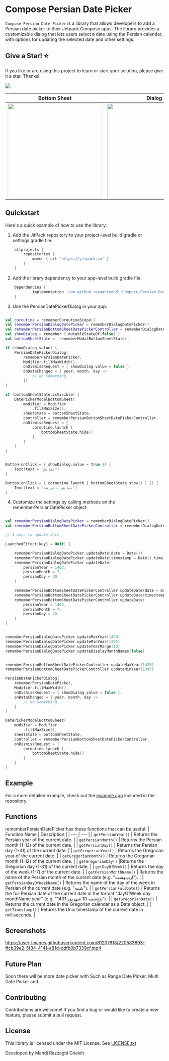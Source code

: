 # Compose Persian Date Picker

`Compose Persian Date Picker` is a library that allows developers to add a Persian date picker to their Jetpack Compose apps. 
The library provides a customizable dialog that lets users select a date using the Persian calendar,
with options for updating the selected date and other settings.

## Give a Star! ⭐
If you like or are using this project to learn or start your solution, please give it a star. Thanks!


[![](https://jitpack.io/v/razaghimahdi/Compose-Persian-Date-Picker.svg)](https://jitpack.io/#razaghimahdi/Compose-Persian-Date-Picker)


| Bottom Sheet                               | Dialog                                     |
|--------------------------------------------|--------------------------------------------|
| <img src="screenshots/2.jpg" width="300"/> | <img src="screenshots/1.jpg" width="300"/> |


## Quickstart

Here's a quick example of how to use the library:

1. Add the JitPack repository to your project-level build.gradle or settings.gradle file:

```groovy
	allprojects {
		repositories {
			maven { url 'https://jitpack.io' }
		}
	}
```

2. Add the library dependency to your app-level build.gradle file:

```groovy
    dependencies {
            implementation 'com.github.razaghimahdi:Compose-Persian-Date-Picker:1.1.0'
    } 
```

3. Use the PersianDatePickerDialog in your app:

```kotlin

val coroutine = rememberCoroutineScope()
val rememberPersianDialogDatePicker = rememberDialogDatePicker()
val rememberPersianBottomSheetDatePickerController = rememberDialogDatePicker()
val showDialog = remember { mutableStateOf(false) }
val bottomSheetState =  rememberModalBottomSheetState()

if (showDialog.value) {
    PersianDatePickerDialog(
        rememberPersianDatePicker,
        Modifier.fillMaxWidth(),
        onDismissRequest = { showDialog.value = false },
        onDateChanged = { year, month, day ->
            // do something...
        })
}

if (bottomSheetState.isVisible) {
    DatePickerModalBottomSheet(
        modifier = Modifier
            .fillMaxSize(),
        sheetState = bottomSheetState,
        controller = rememberPersianBottomSheetDatePickerController,
        onDismissRequest = {
            coroutine.launch {
                bottomSheetState.hide()
            }
        }
    )
}


Button(onClick = { showDialog.value = true }) {
    Text(text = "نمایش")
}

Button(onClick = { coroutine.launch { bottomSheetState.show() } }) {
    Text(text = "نمایش باتم شت")
}
```

4. Customize the settings by calling methods on the rememberPersianDatePicker object:

```Kotlin

val rememberPersianDialogDatePicker = rememberDialogDatePicker()
val rememberPersianBottomSheetDatePickerController = rememberDialogDatePicker()

// 3 ways to update date

LaunchedEffect(key1 = Unit) {

    rememberPersianDialogDatePicker.updateDate(date = Date())
    rememberPersianDialogDatePicker.updateDate(timestamp = Date().time)
    rememberPersianDialogDatePicker.updateDate(
        persianYear = 1403,
        persianMonth = 7,
        persianDay = 20
    )

    rememberPersianBottomSheetDatePickerController.updateDate(date = Date())
    rememberPersianBottomSheetDatePickerController.updateDate(timestamp = Date().time)
    rememberPersianBottomSheetDatePickerController.updateDate(
        persianYear = 1403,
        persianMonth = 7,
        persianDay = 20
    )
}


rememberPersianDialogDatePicker.updateMaxYear(1420)
rememberPersianDialogDatePicker.updateMinYear(1395)
rememberPersianDialogDatePicker.updateYearRange(10)
rememberPersianDialogDatePicker.updateDisplayMonthNames(false)


rememberPersianBottomSheetDatePickerController.updateMaxYear(1420)
rememberPersianBottomSheetDatePickerController.updateMinYear(1395)

PersianDatePickerDialog(
    rememberPersianDatePicker,
    Modifier.fillMaxWidth(),
    onDismissRequest = { showDialog.value = false },
    onDateChanged = { year, month, day ->
        // do something...
    }
)

DatePickerModalBottomSheet(
    modifier = Modifier
        .fillMaxSize(),
    sheetState = bottomSheetState,
    controller = rememberPersianBottomSheetDatePickerController,
    onDismissRequest = {
        coroutine.launch {
            bottomSheetState.hide()
        }
    }
)

```
## Example
For a more detailed example, check out the [example app](https://github.com/razaghimahdi/Compose-Persian-Date-Picker/blob/master/app/src/main/java/com/razaghimahdi/composepersiandatepicker/MainActivity.kt) included in the repository.

## Functions
rememberPersianDatePicker has these functions that can be useful:
| Function Name | Description |
| --- | --- |
| `getPersianYear()` | Returns the Persian year of the current date. |
| `getPersianMonth()` | Returns the Persian month (1-12) of the current date. |
| `getPersianDay()` | Returns the Persian day (1-31) of the current date. |
| `getGregorianYear()` | Returns the Gregorian year of the current date. |
| `getGregorianMonth()` | Returns the Gregorian month (1-12) of the current date. |
| `getGregorianDay()` |Returns the Gregorian day (1-31) of the current date. |
| `getDayOfWeek()` | Returns the day of the week (1-7) of the current date. |
| `getPersianMonthName()` | Returns the name of the Persian month of the current date (e.g. "اردیبهشت"). |
| `getPersianDayOfWeekName()` | Returns the name of the day of the week in Persian of the current date (e.g. "شنبه"). |
| `getPersianFullDate()` | Returns the full Persian date of the current date in the format "dayOfWeek day monthName year" (e.g. "پنج‌شنبه  10  شهریور  1401"). |
| `getGregorianDate()` | Returns the current date in the Gregorian calendar as a Date object. |
| `getTimestamp()` | Returns the Unix timestamp of the current date in milliseconds. |

## Screenshots
https://user-images.githubusercontent.com/61207818/220583893-ffcb39e2-5f34-4141-a81d-ddfb0b7339cf.mp4

## Future Plan
Soon there will be more date picker with Such as Range Date Picker, Multi Date Picker and...

## Contributing
Contributions are welcome! If you find a bug or would like to create a new feature, please submit a pull request.

## License
This library is licensed under the MIT License. See [LICENSE.txt](https://github.com/razaghimahdi/Compose-Persian-Date)

Developed by Mahdi Razzaghi Ghaleh
